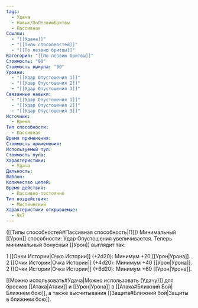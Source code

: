 ```yaml
---
tags:
  - Удача
  - Навык/ПоЛезвиюБритвы
  - Пассивная
Ссылки:
  - "[[Удача]]"
  - "[[Типы способностей]]"
  - "[[По лезвию бритвы]]"
Категория: "[[По лезвию бритвы]]"
Стоимость: "90"
Стоимость выкупа: "90"
Уровни:
  - "[[Удар Опустошения 1]]"
  - "[[Удар Опустошения 2]]"
  - "[[Удар Опустошения 3]]"
Связанные навыки:
  - "[[Удар Опустошения 1]]"
  - "[[Удар Опустошения 2]]"
  - "[[Удар Опустошения 3]]"
Источник:
  - Время
Тип способности:
  - Пассивная
Время применения: 
Стоимость применения: 
Используемый пул: 
Стоимость пула: 
Характеристики:
  - Удача
Дальность: 
Шаблон: 
Количество целей: 
Время действия:
  - Пассивно-постоянно
Тип воздействия:
  - Мистический
Характеристики открываемые:
  - 9x7
---
```

([[Типы способностей#Пассивная способность|П]]) Минимальный [[Урон]] способности: Удар Опустошения увеличивается. Теперь минимальный бонусный [[Урон]] выглядит так:

1 [[Очки Истории|Очко Истории]] (+2d20): Минимум +20 [[Урон|Урона]].
2 [[Очки Истории|Очка Истории]] (+4d20): Минимум +40 [[Урон|Урона]].
2 [[Очки Истории|Очка Истории]] (+6d20): Минимум +60 [[Урон|Урона]]. 

[[Можно использовать#Удача|Можно использовать (Удачу)]] для бросков [[Атака|Атаки]] и [[Урон|Урона]] в [[Атака#Ближний Бой|Ближнем бою]], а также высчитывания [[Защита#Ближний бой|Защиты в ближнем бою]].